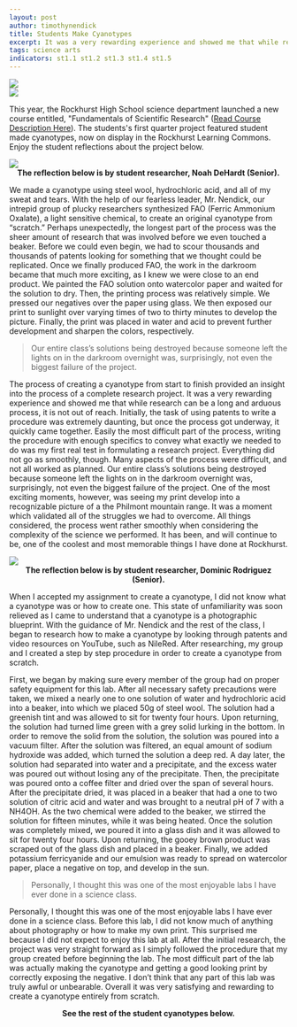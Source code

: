```yaml
---
layout: post
author: timothynendick
title: Students Make Cyanotypes
excerpt: It was a very rewarding experience and showed me that while research can be a long and arduous process, it is not out of reach. All things considered, the process went rather smoothly when considering the complexity of the science we performed. It has been, and will continue to be, one of the coolest and most memorable things I have done at Rockhurst.
tags: science arts
indicators: st1.1 st1.2 st1.3 st1.4 st1.5 
---
```

      
<div class="flex-wrapper">
  <div class="x1"><img src="{{ site.baseurl }}/img/CyanotypeDisplay1.jpg"></div>
  <div class="x1"><img src="{{ site.baseurl }}/img/CyanotypeDisplay2.jpg"></div>
</div>

This year, the Rockhurst High School science department launched a new course entitled, "Fundamentals of Scientific Research" ([Read Course Description Here](https://www.rockhursths.edu/file/academics/2018-19/Course-Catalogue-18-19-DT-to-share.pdf)). The students's first quarter project featured student made cyanotypes, now on display in the Rockhurst Learning Commons. Enjoy the student reflections about the project below.
      
<div class="flex-wrapper">
  <div class="x1"><img src="{{ site.baseurl }}/img/Cyanotype1.jpg"></div>
</div>

<center> <b> The reflection below is by student researcher, Noah DeHardt (Senior). </b> </center>

We made a cyanotype using steel wool, hydrochloric acid, and all of my sweat and tears. With the help of our fearless leader, Mr. Nendick, our intrepid group of plucky researchers synthesized FAO (Ferric Ammonium Oxalate), a light sensitive chemical, to create an original cyanotype from “scratch.” Perhaps unexpectedly, the longest part of the process was the sheer amount of research that was involved before we even touched a beaker. Before we could even begin, we had to scour thousands and thousands of patents looking for something that we thought could be replicated. Once we finally produced FAO, the work in the darkroom became that much more exciting, as I knew we were close to an end product. We painted the FAO solution onto watercolor paper and waited for the solution to dry. Then, the printing process was relatively simple. We pressed our negatives over the paper using glass. We then exposed our print to sunlight over varying times of two to thirty minutes to develop the picture. Finally, the print was placed in water and acid to prevent further development and sharpen the colors, respectively.

<blockquote> Our entire class’s solutions being destroyed because someone left the lights on in the darkroom overnight was, surprisingly, not even the biggest failure of the project.</blockquote>

The process of creating a cyanotype from start to finish provided an insight into the process of a complete research project. It was a very rewarding experience and showed me that while research can be a long and arduous process, it is not out of reach. Initially, the task of using patents to write a procedure was extremely daunting, but once the process got underway, it quickly came together. Easily the most difficult part of the process, writing the procedure with enough specifics to convey what exactly we needed to do was my first real test in formulating a research project. Everything did not go as smoothly, though. Many aspects of the process were difficult, and not all worked as planned. Our entire class’s solutions being destroyed because someone left the lights on in the darkroom overnight was, surprisingly, not even the biggest failure of the project. One of the most exciting moments, however, was seeing my print develop into a recognizable picture of a the Philmont mountain range. It was a moment which validated all of the struggles we had to overcome. All things considered, the process went rather smoothly when considering the complexity of the science we performed. It has been, and will continue to be, one of the coolest and most memorable things I have done at Rockhurst.

<div class="flex-wrapper">
  <div class="x1"><img src="{{ site.baseurl }}/img/Cyanotype2.jpg"></div>
</div>
<center> <b> The reflection below is by student researcher, Dominic Rodriguez (Senior).</b> </center>

When I accepted my assignment to create a cyanotype, I did not know what a cyanotype was or how to create one. This state of unfamiliarity was soon relieved as I came to understand that a cyanotype is a photographic blueprint. With the guidance of Mr. Nendick and the rest of the class, I began to research how to make a cyanotype by looking through patents and video resources on YouTube, such as NileRed. After researching, my group and I created a step by step procedure in order to create a cyanotype from scratch.

First, we began by making sure every member of the group had on proper safety equipment for this lab. After all necessary safety precautions were taken, we mixed a nearly one to one solution of water and hydrochloric acid into a beaker, into which we placed 50g of steel wool. The solution had a greenish tint and was allowed to sit for twenty four hours. Upon returning, the solution had turned lime green with a grey solid lurking in the bottom. In order to remove the solid from the solution, the solution was poured into a vacuum filter. After the solution was filtered, an equal amount of sodium hydroxide was added, which turned the solution a deep red. A day later, the solution had separated into water and a precipitate, and the excess water was poured out without losing any of the precipitate. Then, the precipitate was poured onto a coffee filter and dried over the span of several hours. After the precipitate dried, it was placed in a beaker that had a one to two solution of citric acid and water and was brought to a neutral pH of 7 with a NH4OH. As the two chemical were added to the beaker, we stirred the solution for fifteen minutes, while it was being heated. Once the solution was completely mixed, we poured it into a glass dish and it was allowed to sit for twenty four hours. Upon returning, the gooey brown product was scraped out of the glass dish and placed in a beaker. Finally, we added potassium ferricyanide and our emulsion was ready to spread on watercolor paper, place a negative on top, and develop in the sun.

<blockquote>Personally, I thought this was one of the most enjoyable labs I have ever done 
in a science class.</blockquote>

Personally, I thought this was one of the most enjoyable labs I have ever done in a science class. Before this lab, I did not know much of anything about photography or how to make my own print. This surprised me because I did not expect to enjoy this lab at all. After the initial research, the project was very straight forward as I simply followed the procedure that my group created before beginning the lab. The most difficult part of the lab was actually making the cyanotype and getting a good looking print by correctly exposing the negative. I don’t think that any part of this lab was truly awful or unbearable. Overall it was very satisfying and rewarding to create a cyanotype entirely from scratch.

<center><b> See the rest of the student cyanotypes below. </b>
<blockquote class="imgur-embed-pub" lang="en" data-id="a/2wt97HC"><a href="//imgur.com/2wt97HC"></a></blockquote><script async src="//s.imgur.com/min/embed.js" charset="utf-8"></script></center>

